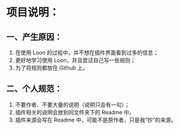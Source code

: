 # 项目说明：

## 一、产生原因：

1. 在使用 Loon 的过程中，并不想在插件界面看到过多的信息；
2. 更好地学习使用 Loon，并且尝试自己写一些规则；
3. 为了将规则都放在 Github 上。

## 二、个人规范：

1. 不要作者、不要大量的说明（说明只会有一句）；
2. 插件相关的说明会放到同文件夹下的 Readme 中。
3. 插件来源会写在 Readme 中，可能不是原作者，只是我“抄”的来源。
